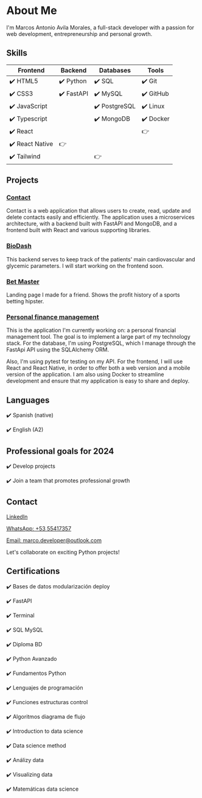 <body >
<h1 class="poppins-extrabold">About Me</h1>

<p class="poppins-regular">I'm Marcos Antonio Avila Morales, a full-stack developer with a passion for web development, entrepreneurship and personal growth.</p>

<h2 class="poppins-semibold">Skills</h2>

| **Frontend** | **Backend** | **Databases** | **Tools** |
| --- | --- | --- | --- |
| ✔️ HTML5 | ✔️ Python | ✔️ SQL | ✔️ Git |
| ✔️ CSS3 | ✔️ FastAPI | ✔️ MySQL | ✔️ GitHub |
| ✔️ JavaScript |  | ✔️ PostgreSQL | ✔️ Linux |
| ✔️ Typescript |  | ✔️ MongoDB | ✔️ Docker |
| ✔️ React |  |  | 👉 |
| ✔️ React Native | 👉 |  |  |
| ✔️ Tailwind |  | 👉 |  |

<h2 class="poppins-semibold">Projects</h2>

<div class="grid-container-project">
	<div class="grid-item grid-item-project">
		<h3 class="poppins-medium project-h3"><a href='https://github.com/markospy/contacts' >Contact</a></h3>
		<p class='project-p'>Contact is a web application that allows users to create, read, update and delete contacts easily and efficiently. The application uses a microservices architecture, with a backend built with FastAPI and MongoDB, and a frontend built with React and various supporting libraries.<p>
	</div>
	<div class="grid-item project">
		<h3 class="poppins-medium project-h3"><a href='https://github.com/markospy/biodash' >BioDash</a></h3>
		<p class='project-p'>This backend serves to keep track of the patients' main cardiovascular and glycemic parameters. I will start working on the frontend soon.<p>
	</div>
	<div class="grid-item project">
		<h3 class="poppins-medium project-h3"><a href='https://github.com/markospy/landing_bet_master' >Bet Master</a></h3>
		<p class='project-p'>Landing page I made for a friend. Shows the profit history of a sports betting hipster.<p>
	</div>
	<div class="grid-item project">
		<h3 class="poppins-medium project-h3"><a href='https://github.com/markospy/personal_finance_management' >Personal finance management</a></h3>
<p class='project-p'>This is the application I'm currently working on: a personal financial management tool. The goal is to implement a large part of my technology stack. For the database, I'm using PostgreSQL, which I manage through the FastApi API using the SQLAlchemy ORM.
<p class='project-p'>Also, I'm using pytest for testing on my API. For the frontend, I will use React and React Native, in order to offer both a web version and a mobile version of the application. I am also using Docker to streamline development and ensure that my application is easy to share and deploy.
</div>

<h2 class="poppins-semibold">Languages</h2>
<p>✔️ Spanish (native)</p>
<p>✔️ English (A2)</p>


<h2 class="poppins-semibold">Professional goals for 2024</h2>
<p>✔️ Develop projects</p>
<p>✔️ Join a team that promotes professional growth</p>

<h2 class="poppins-semibold">Contact</h2>
<p><a href="https://www.linkedin.com/in/marcos-antonio-avila-morales/">LinkedIn</a></p>
<p><a href="https://wa.me/5355417357">WhatsApp: +53 55417357</a></p>
<p><a href="mailto:marco.developer@outlook.com">Email: marco.developer@outlook.com</a></p>
<p class="poppins-regular">Let's collaborate on exciting Python projects!</p>

<h2>Certifications</h2>
<p>✔️ Bases de datos modularización deploy</p>
<p>✔️ FastAPI</p>
<p>✔️ Terminal</p>
<p>✔️ SQL MySQL</p>
<p>✔️ Diploma BD</p>
<p>✔️ Python Avanzado</p>
<p>✔️ Fundamentos Python</p>
<p>✔️ Lenguajes de programación</p>
<p>✔️ Funciones estructuras control</p>
<p>✔️ Algoritmos diagrama de flujo</p>
<p>✔️ Introduction to data science</p>
<p>✔️ Data science method</p>
<p>✔️ Análizy data</p>
<p>✔️ Visualizing data</p>
<p>✔️ Matemáticas data science</p>
